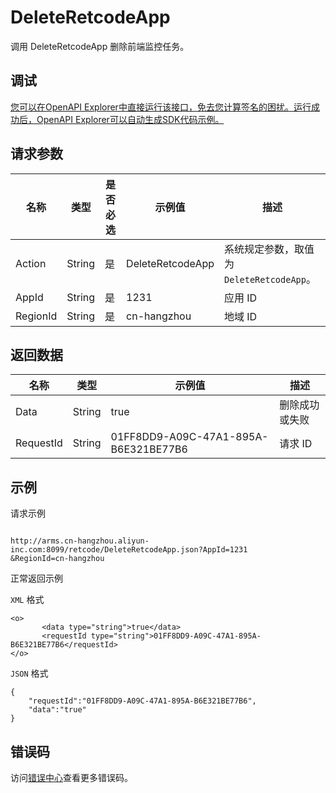 # DeleteRetcodeApp

调用 DeleteRetcodeApp 删除前端监控任务。

## 调试

[您可以在OpenAPI Explorer中直接运行该接口，免去您计算签名的困扰。运行成功后，OpenAPI Explorer可以自动生成SDK代码示例。](https://api.aliyun.com/#product=ARMS&api=DeleteRetcodeApp&type=RPC&version=2019-08-08)

## 请求参数

|名称|类型|是否必选|示例值|描述|
|--|--|----|---|--|
|Action|String|是|DeleteRetcodeApp|系统规定参数，取值为 `DeleteRetcodeApp`。 |
|AppId|String|是|1231|应用 ID |
|RegionId|String|是|cn-hangzhou|地域 ID |

## 返回数据

|名称|类型|示例值|描述|
|--|--|---|--|
|Data|String|true|删除成功或失败 |
|RequestId|String|01FF8DD9-A09C-47A1-895A-B6E321BE77B6|请求 ID |

## 示例

请求示例

```

http://arms.cn-hangzhou.aliyun-inc.com:8099/retcode/DeleteRetcodeApp.json?AppId=1231
&RegionId=cn-hangzhou

```

正常返回示例

`XML` 格式

```
<o>
       <data type="string">true</data>
       <requestId type="string">01FF8DD9-A09C-47A1-895A-B6E321BE77B6</requestId>
</o>
```

`JSON` 格式

```
{
	"requestId":"01FF8DD9-A09C-47A1-895A-B6E321BE77B6",
	"data":"true"
}
```

## 错误码

访问[错误中心](https://error-center.alibabacloud.com/status/product/ARMS)查看更多错误码。

